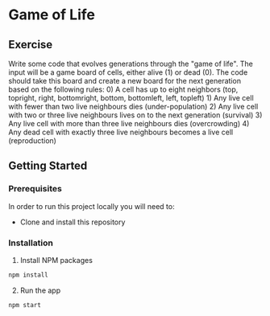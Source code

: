 # Game of Life
## Exercise
Write some code that evolves generations through the
"game of life".
The input will be a game board of cells, either alive (1) or dead
(0).
The code should take this board and create a new board for the next
generation based on the following rules:
0) A cell has up to eight neighbors (top, topright, right, bottomright, bottom,
bottomleft, left, topleft) 1) Any live cell with fewer than two live neighbours
dies (under-population) 2) Any live cell with two or three live neighbours lives
on to the next generation (survival) 3) Any live cell with more than three live
neighbours dies (overcrowding) 4) Any dead cell with exactly three live
neighbours becomes a live cell (reproduction)

## Getting Started

<!-- PLACEHOLDER FOR PROJECT OVERVIEW -->

### Prerequisites

In order to run this project locally you will need to:

- Clone and install this repository

### Installation

1. Install NPM packages

```sh
npm install
```

2. Run the app

```sh
npm start
```
